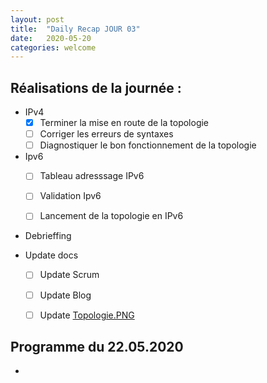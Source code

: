 ```yaml
---
layout: post
title:  "Daily Recap JOUR 03"
date:   2020-05-20
categories: welcome
---
```



## Réalisations de la journée :

 - IPv4 
   - [x] Terminer la mise en route de la topologie 
   - [ ] Corriger les erreurs de syntaxes
   - [ ] Diagnostiquer le bon fonctionnement de la topologie

- Ipv6 
  - [ ] Tableau adresssage IPv6
  - [ ] Validation Ipv6
  - [ ] Lancement de la topologie en IPv6
 
 
- Debrieffing
  
> 
>

 - Update docs
   - [ ] Update Scrum
   - [ ] Update Blog
   - [ ] Update [Topologie.PNG](https://github.com/reseau-2020/projet-three/blob/master/Topologie.PNG)
    
    
## Programme du 22.05.2020
 
 - 
 
 
  
